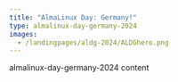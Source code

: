 ```yaml
---
title: "AlmaLinux Day: Germany!"
type: almalinux-day-germany-2024
images:
  - /landingpages/aldg-2024/ALDGhero.png
---
```


almalinux-day-germany-2024 content